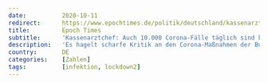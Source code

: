 ```yaml
---
date:          2020-10-11
redirect:      https://www.epochtimes.de/politik/deutschland/kassenarztchef-auch-10-000-corona-infektionen-taeglich-sind-kein-drama-wenn-nur-einer-von-1000-schwer-erkrankt-a3354242.html
title:         Epoch Times
subtitle:      'Kassenarztchef: Auch 10.000 Corona-Fälle täglich sind kein Drama - wenn nur einer von 1000 schwer erkrankt'
description:   'Es hagelt scharfe Kritik an den Corona-Maßnahmen der Bundesregierung. Beispielsweise heißt es seitens des Vorstandsvorsitzenden der Kassenärztlichen Bundesvereinigung: "Die Reisebeschränkungen sind zur Pandemiebekämpfung überflüssig und auch nicht umzusetzen."'
country:       DE
categories:    [Zahlen]
tags:          [infektion, lockdown2]
---
```

